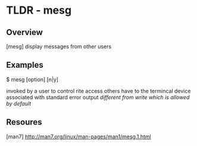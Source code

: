 TLDR - mesg
==========

Overview
--------
[mesg] display messages from other users 


Examples
--------

 $ mesg [option] [n|y] 

  invoked by a user to control rite access others have to the termincal device associated with standard error output
 *different from write which is allowed by default*  

Resoures
---------
 [man7] http://man7.org/linux/man-pages/man1/mesg.1.html

